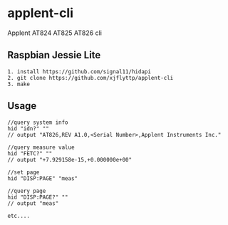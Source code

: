 # applent-cli
Applent AT824 AT825 AT826 cli

## Raspbian Jessie Lite
```
1. install https://github.com/signal11/hidapi
2. git clone https://github.com/xjflyttp/applent-cli
3. make
```

## Usage
```
//query system info
hid "idn?" "" 
// output "AT826,REV A1.0,<Serial Number>,Applent Instruments Inc."

//query measure value
hid "FETC?" ""
// output "+7.929158e-15,+0.000000e+00"

//set page
hid "DISP:PAGE" "meas"

//query page
hid "DISP:PAGE?" ""
// output "meas"

etc....
```
